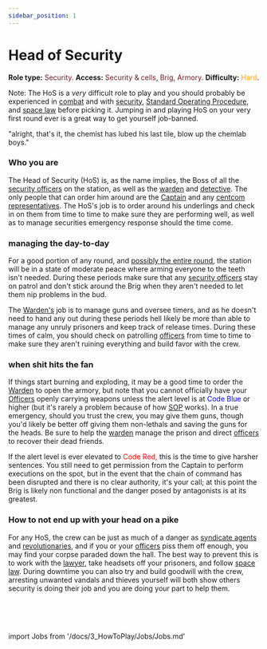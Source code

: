 ```yaml
---
sidebar_position: 1
---
```


# Head of Security
**Role type:** <font color= "#711e25">Security</font>. **Access:** <font color="#711e25">Security & cells</font>, <font color="#711e25">Brig</font>, <font color="#711e25">Armory</font>. **Difficulty:** <font color="Orange">Hard</font>.

Note: The HoS is a *very* difficult role to play and you should probably be experienced in [combat](Combat.md) and with [security](Security.md), [Standard Operating Procedure](Standard-Operating-Procedure.md), and [space law](Space-Law.md) before picking it. Jumping in and playing HoS on your very first round ever is a great way to get yourself job-banned.

"alright, that's it, the chemist has lubed his last tile, blow up the chemlab boys."


### Who you are

The Head of Security (HoS) is, as the name implies, the Boss of all the [security officers](Security-Officer.md) on the station, as well as the [warden](Warden.md) and [detective](Detective.md). The only people that can order him around are the [Captain](Captain.md) and any [centcom representatives](Central-Command-Officer.md). The HoS's job is to order around his underlings and check in on them from time to time to make sure they are performing well, as well as to manage securities emergency response should the time come.



### managing the day-to-day

For a good portion of any round, and [possibly the entire round](So-close-to-impossible-that-it-might-as-well-not-even-exist.md), the station will be in a state of moderate peace where arming everyone to the teeth isn't needed. During these periods make sure that any [security officers](Security-Officer.md) stay on patrol and don't stick around the Brig when they aren't needed to let them nip problems in the bud.

The [Warden's](Warden.md) job is to manage guns and oversee timers, and as he doesn't need to hand any out during these periods hell likely be more than able to manage any unruly prisoners and keep track of release times. During these times of calm, you should check on patrolling [officers](Security-Officer.md) from time to time to make sure they aren't ruining everything and build favor with the crew.

### when shit hits the fan

If things start burning and exploding, it may be a good time to order the [Warden](Warden.md) to open the armory, but note that you cannot officially have your [Officers](Security-Officer.md) openly carrying weapons unless the alert level is at <font color= "blue">Code Blue</font> or higher (but it's rarely a problem because of how [SOP](Standard-Operating-Procedure.md) works). In a true emergency, should you trust the crew, you may give them guns, though you'd likely be better off giving them non-lethals and saving the guns for the heads. Be sure to help the [warden](Warden.md) manage the prison and direct [officers](Security-Officer.md) to recover their dead friends.

If the alert level is ever elevated to <font color= "red">Code Red,</font> this is the time to give harsher sentences. You still need to get permission from the Captain to perform executions on the spot, but in the event that the chain of command has been disrupted and there is no clear authority, it's your call; at this point the Brig is likely non functional and the danger posed by antagonists is at its greatest.



### How to not end up with your head on a pike

For any HoS, the crew can be just as much of a danger as [syndicate agents](Traitor.md) and [revolutionaries](Cargonia.md), and if you or your [officers](Security.md) piss them off enough, you may find your corpse paraded down the hall. The best way to prevent this is to work with the [lawyer](Lawyer.md), take headsets off your prisoners, and follow [space law](Space-Law.md). During downtime you can also try and build goodwill with the crew, arresting unwanted vandals and thieves yourself will both show others security is doing their job and you are doing your part to help them.

  <br/>
<br/>
<br/>

import Jobs from '/docs/3_HowToPlay/Jobs/Jobs.md'

<Jobs />

